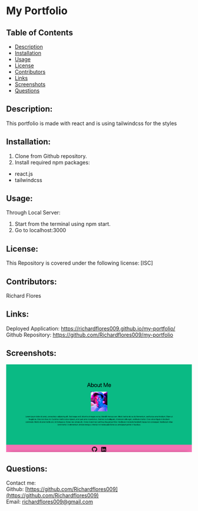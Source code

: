 # My Portfolio
## Table of Contents
* [Description](#description)
* [Installation](#installation)
* [Usage](#usage)
* [License](#license)
* [Contributors](#contributors)
* [Links](#links)
* [Screenshots](#screenshots)
* [Questions](#questions)

## Description:
This portfolio is made with react and is using tailwindcss for the styles

## Installation:
1. Clone from Github repository. <br>
3. Install required npm packages: <br>
* react.js <br>
* tailwindcss <br>



## Usage:
Through Local Server:<br>
1. Start from the terminal using npm start. <br>
2. Go to localhost:3000 <br>

## License:
This Repository is covered under the following license: [ISC]

## Contributors:
Richard Flores

## Links:
Deployed Application: https://richardflores009.github.io/my-portfolio/ <br>
Github Repository: https://github.com/Richardflores009/my-portfolio <br>

## Screenshots:

![](src/assets/img/homepageSS.png)

## Questions:
Contact me:<br>
Github: [https://github.com/Richardflores009](https://github.com/Richardflores009)<br>
Email: [richardflores009@gmail.com](richardflores009@gmail.com)<br>
